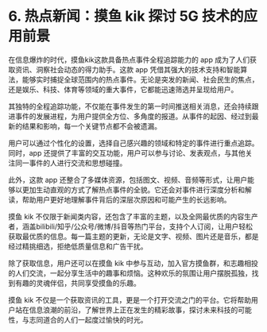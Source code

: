 # 6. 热点新闻：摸鱼 kik 探讨 5G 技术的应用前景

在信息爆炸的时代，摸鱼kik这款具备热点事件全程追踪能力的 app 成为了人们获取资讯、洞察社会动态的得力助手。这款 app 凭借其强大的技术支持和智能算法，能够实时捕捉全球范围内的热点事件。无论是突发的新闻、社会民生的焦点，还是娱乐、科技、体育等领域的重大事件，它都能迅速筛选并呈现给用户。

其独特的全程追踪功能，不仅能在事件发生的第一时间推送相关消息，还会持续跟进事件的发展进程，为用户提供全方位、多角度的报道。从事件的起因、经过到最新的结果和影响，每一个关键节点都不会被遗漏。

用户可以通过个性化的设置，选择自己感兴趣的领域和特定的事件进行重点追踪。同时，app 还提供了丰富的交互功能，用户可以参与讨论、发表观点，与其他关注同一事件的人进行交流和思想碰撞。

此外，这款 app 还整合了多媒体资源，包括图文、视频、音频等形式，让用户能够以更加生动直观的方式了解热点事件的全貌。它还会对事件进行深度分析和解读，帮助用户更好地理解事件背后的深层次原因和可能产生的长远影响。

摸鱼 kik 不仅限于新闻类内容，还包含了丰富的主题，以及全网最优质的内容生产者，涵盖bilibili/知乎/公众号/微博/抖音等热门平台，支持个人订阅，让用户轻松获取最优质的信息。每一篇主题的更新，无论是文字、视频、图片还是音乐，都是经过精挑细选，拒绝低质量信息和广告干扰。

除了获取信息，用户还可以在摸鱼 kik 中参与互动，加入官方摸鱼群，和志趣相投的人们交流，一起分享生活中的趣事和烦恼。这种欢乐的氛围让用户摆脱孤独，找到有趣的灵魂伴侣，共同享受摸鱼的乐趣。

摸鱼 kik 不仅是一个获取资讯的工具，更是一个打开交流之门的平台。它将帮助用户站在信息浪潮的前沿，了解世界上正在发生的精彩故事，探讨未来科技的可能性，与志同道合的人们一起度过愉快的时光。

